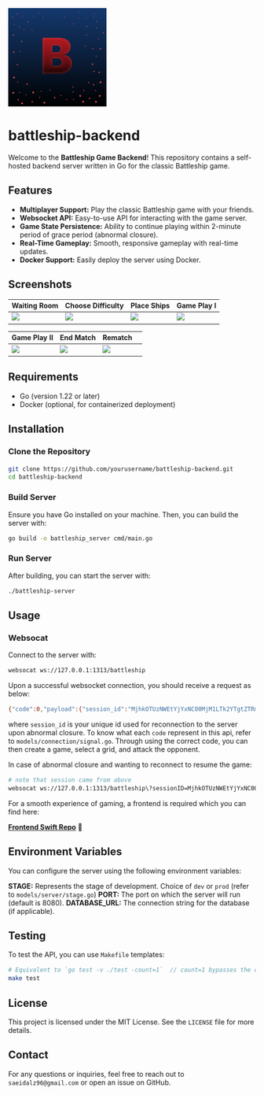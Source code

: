 <img src="https://github.com/mori-ahk/Battleship-iOS/blob/main/ShipGame/Battleship/Assets.xcassets/AppIcon.appiconset/Battleship%20Logo%20v1%20iOS%402x%20alpha.png" alt="drawing" width="200" height="200" class="center"/>

# battleship-backend

Welcome to the **Battleship Game Backend**! This repository contains a self-hosted backend server written in Go for the classic Battleship game.

## Features

- **Multiplayer Support:** Play the classic Battleship game with your friends.
- **Websocket API:** Easy-to-use API for interacting with the game server.
- **Game State Persistence:** Ability to continue playing within 2-minute period of grace period (abnormal closure).
- **Real-Time Gameplay:** Smooth, responsive gameplay with real-time updates.
- **Docker Support:** Easily deploy the server using Docker.

## Screenshots

| Waiting Room | Choose Difficulty | Place Ships | Game Play I |
|--------------|--------------|--------------|--------------|
| <img src="https://github.com/mori-ahk/Battleship-iOS/Screenshots/1.jpeg" width="200"/> | <img src="https://github.com/mori-ahk/Battleship-iOS/Screenshots/2.jpeg" width="200"/> | <img src="https://github.com/mori-ahk/Battleship-iOS/Screenshots/3.jpeg" width="200"/> | <img src="https://github.com/mori-ahk/Battleship-iOS/Screenshots/4.jpeg" width="200"/> |

| Game Play II | End Match | Rematch |              |
|--------------|--------------|--------------|--------------|
| <img src="https://github.com/mori-ahk/Battleship-iOS/Screenshots/5.jpeg" width="200"/> | <img src="https://github.com/mori-ahk/Battleship-iOS/Screenshots/6.jpeg" width="200"/> | <img src="https://github.com/mori-ahk/Battleship-iOS/Screenshots/7.jpeg" width="200"/> |


## Requirements

- Go (version 1.22 or later)
- Docker (optional, for containerized deployment)

## Installation

### Clone the Repository

```bash
git clone https://github.com/yourusername/battleship-backend.git
cd battleship-backend
```

### Build Server

Ensure you have Go installed on your machine. Then, you can build the server with:

```bash
go build -o battleship_server cmd/main.go
```

### Run Server

After building, you can start the server with:

```bash
./battleship-server
```

## Usage

### Websocat

Connect to the server with:

```bash
websocat ws://127.0.0.1:1313/battleship
```

Upon a successful websocket connection, you should receive a request as below:

```bash
{"code":0,"payload":{"session_id":"MjhkOTUzNWEtYjYxNC00MjM1LTk2YTgtZTRmMWEyYWNlYjIz"}}
```

where `session_id` is your unique id used for reconnection to the server upon abnormal closure.
To know what each `code` represent in this api, refer to `models/connection/signal.go`. Through
using the correct code, you can then create a game, select a grid, and attack the opponent.

In case of abnormal closure and wanting to reconnect to resume the game:

```bash
# note that session came from above
websocat ws://127.0.0.1:1313/battleship\?sessionID=MjhkOTUzNWEtYjYxNC00MjM1LTk2YTgtZTRmMWEyYWNlYjIz
```

For a smooth experience of gaming, a frontend is required which you can find here:

**[Frontend Swift Repo](https://github.com/mori-ahk/Battleship-iOS)** 🍏


## Environment Variables

You can configure the server using the following environment variables:

**STAGE:** Represents the stage of development. Choice of `dev` or `prod` (refer to `models/server/stage.go`)
**PORT:** The port on which the server will run (default is 8080).
**DATABASE_URL:** The connection string for the database (if applicable).

## Testing

To test the API, you can use `Makefile` templates:
```bash
# Equivalent to `go test -v ./test -count=1`  // count=1 bypasses the cached info
make test
```

## License

This project is licensed under the MIT License. See the `LICENSE` file for more details.


## Contact

For any questions or inquiries, feel free to reach out to `saeidalz96@gmail.com` or open an issue on GitHub.